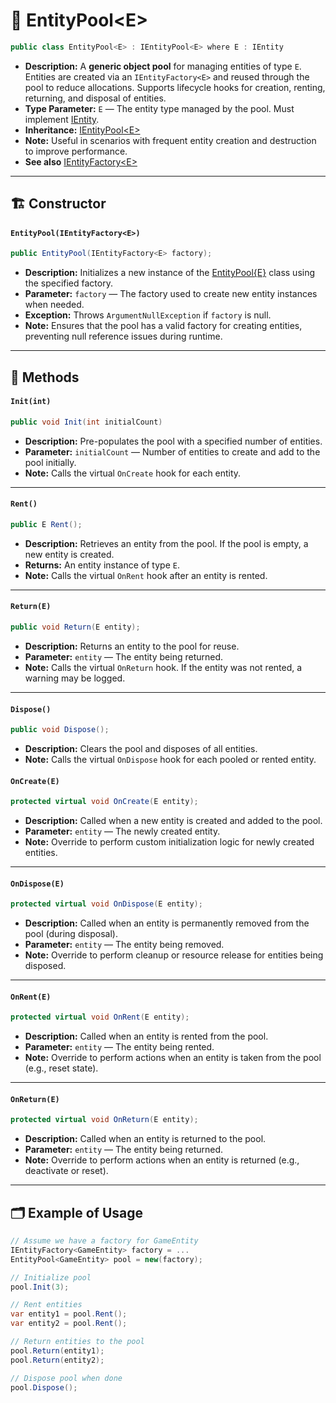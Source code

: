# 🧩 EntityPool\<E>

```csharp
public class EntityPool<E> : IEntityPool<E> where E : IEntity
```

- **Description:** A **generic object pool** for managing entities of type `E`.  
  Entities are created via an `IEntityFactory<E>` and reused through the pool to reduce allocations. Supports lifecycle
  hooks for creation, renting, returning, and disposal of entities.
- **Type Parameter:** `E` — The entity type managed by the pool. Must implement [IEntity](../Entities/IEntity.md).
- **Inheritance:** [IEntityPool\<E>](IEntityPool%601.md)
- **Note:** Useful in scenarios with frequent entity creation and destruction to improve performance.
- **See also** [IEntityFactory\<E>](../Factories/IEntityFactory%601.md)

---

## 🏗️ Constructor

#### `EntityPool(IEntityFactory<E>)`

```csharp
public EntityPool(IEntityFactory<E> factory);
```

- **Description:** Initializes a new instance of the [EntityPool{E}](./EntityPool{E}.md) class using the specified
  factory.
- **Parameter:** `factory` — The factory used to create new entity instances when needed.
- **Exception:** Throws `ArgumentNullException` if `factory` is null.
- **Note:** Ensures that the pool has a valid factory for creating entities, preventing null reference issues during
  runtime.

---

## 🏹 Methods

#### `Init(int)`

```csharp
public void Init(int initialCount)
```

- **Description:** Pre-populates the pool with a specified number of entities.
- **Parameter:** `initialCount` — Number of entities to create and add to the pool initially.
- **Note:** Calls the virtual `OnCreate` hook for each entity.

---

#### `Rent()`

```csharp
public E Rent();
```

- **Description:** Retrieves an entity from the pool. If the pool is empty, a new entity is created.
- **Returns:** An entity instance of type `E`.
- **Note:** Calls the virtual `OnRent` hook after an entity is rented.

---

#### `Return(E)`

```csharp
public void Return(E entity);
```

- **Description:** Returns an entity to the pool for reuse.
- **Parameter:** `entity` — The entity being returned.
- **Note:** Calls the virtual `OnReturn` hook. If the entity was not rented, a warning may be logged.

---

#### `Dispose()`

```csharp
public void Dispose();
```

- **Description:** Clears the pool and disposes of all entities.
- **Note:** Calls the virtual `OnDispose` hook for each pooled or rented entity.

#### `OnCreate(E)`

```csharp
protected virtual void OnCreate(E entity);
```

- **Description:** Called when a new entity is created and added to the pool.
- **Parameter:** `entity` — The newly created entity.
- **Note:** Override to perform custom initialization logic for newly created entities.

---

#### `OnDispose(E)`

```csharp
protected virtual void OnDispose(E entity);
````

- **Description:** Called when an entity is permanently removed from the pool (during disposal).
- **Parameter:** `entity` — The entity being removed.
- **Note:** Override to perform cleanup or resource release for entities being disposed.

---

#### `OnRent(E)`

```csharp
protected virtual void OnRent(E entity);
````

- **Description:** Called when an entity is rented from the pool.
- **Parameter:** `entity` — The entity being rented.
- **Note:** Override to perform actions when an entity is taken from the pool (e.g., reset state).

---

#### `OnReturn(E)`

```csharp
protected virtual void OnReturn(E entity);
````

- **Description:** Called when an entity is returned to the pool.
- **Parameter:** `entity` — The entity being returned.
- **Note:** Override to perform actions when an entity is returned (e.g., deactivate or reset).

---

## 🗂 Example of Usage

```csharp
// Assume we have a factory for GameEntity
IEntityFactory<GameEntity> factory = ...
EntityPool<GameEntity> pool = new(factory);

// Initialize pool
pool.Init(3);

// Rent entities
var entity1 = pool.Rent();
var entity2 = pool.Rent();

// Return entities to the pool
pool.Return(entity1);
pool.Return(entity2);

// Dispose pool when done
pool.Dispose();
```